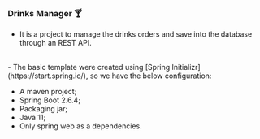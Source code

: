 ### Drinks Manager 🍸

- It is a project to manage the drinks orders and save into the database through an REST API.  
<br>
- The basic template were created using [Spring Initializr](https://start.spring.io/), so we have the below configuration:
  
  - A maven project;
  - Spring Boot 2.6.4;
  - Packaging jar;
  - Java 11;
  - Only spring web as a dependencies.